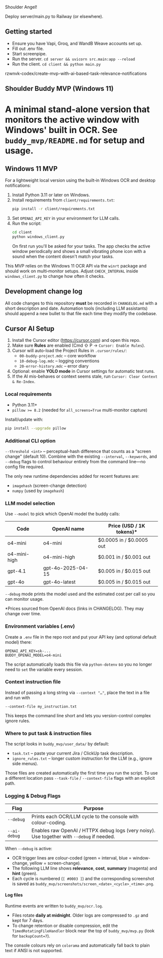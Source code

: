 Shoulder Angel!

Deploy server/main.py to Railway (or elsewhere).

## Getting started

- Ensure you have Vapi, Groq, and WandB Weave accounts set up.
- Fill out .env file.
- Start screenpipe.
- Run the server. `cd server && uvicorn src.main:app --reload`
- Run the client. `cd client && python main.py`

rzwnvk-codex/create-mvp-with-ai-based-task-relevance-notifications
## Shoulder Buddy MVP (Windows 11)
A minimal stand-alone version that monitors the active window with Windows' built in OCR. See `buddy_mvp/README.md` for setup and usage.
=======
## Windows 11 MVP

For a lightweight local version using the built‑in Windows OCR and desktop notifications:

1. Install Python 3.11 or later on Windows.
2. Install requirements from `client/requirements.txt`:
   ```bash
   pip install -r client/requirements.txt
   ```
3. Set `OPENAI_API_KEY` in your environment for LLM calls.
4. Run the script:
   ```bash
   cd client
   python windows_client.py
   ```
   On first run you'll be asked for your tasks. The app checks the active window periodically and shows a small vibrating phone icon with a sound when the content doesn't match your tasks.

This MVP relies on the Windows 11 OCR API via the `winrt` package and should work on multi‑monitor setups. Adjust `CHECK_INTERVAL` inside `windows_client.py` to change how often it checks.

## Development change log

All code changes to this repository **must** be recorded in `CHANGELOG.md` with a short description and date.  Automation tools (including LLM assistants) should append a new bullet to that file each time they modify the codebase.

## Cursor AI Setup

1. Install the Cursor editor (https://cursor.com) and open this repo.
2. Make sure **Rules** are enabled (Cmd ⇧ P → `Cursor: Enable Rules`).
3. Cursor will auto-load the Project Rules in `.cursor/rules/`:
   * `00-buddy-project.mdc` – core workflow
   * `10-debug-log.mdc`    – logging conventions
   * `20-error-history.mdc` – error diary
4. Optional: enable **YOLO mode** in Cursor settings for automatic test runs.
5. If the AI mis-behaves or context seems stale, run `Cursor: Clear Context & Re-Index`.

### Local requirements
* Python 3.11+
* `pillow >= 8.2` (needed for `all_screens=True` multi-monitor capture)

Install/update with:
```bash
pip install --upgrade pillow
```

### Additional CLI option

`--threshold <int>` – perceptual-hash difference that counts as a "screen change" (default 10).  Combine with the existing `--interval`, `--keywords`, and `--debug` flags to control behaviour entirely from the command line—no config file required.

The only new runtime dependencies added for recent features are:
* `imagehash` (screen-change detection)
* `numpy` (used by `imagehash`)

### LLM model selection

Use `--model` to pick which OpenAI model the buddy calls:

| Code            | OpenAI name        | Price (USD / 1K tokens)* |
|-----------------|--------------------|--------------------------|
| o4-mini         | o4-mini            | $0.0005 in / $0.0005 out |
| o4-mini-high    | o4-mini-high       | $0.001  in / $0.001  out |
| gpt-4.1         | gpt-4o-2025-04-15  | $0.005  in / $0.015 out  |
| gpt-4o          | gpt-4o-latest      | $0.005  in / $0.015 out  |

`--debug` mode prints the model used and the estimated cost per call so you can monitor usage.

*Prices sourced from OpenAI docs (links in CHANGELOG). They may change over time.

### Environment variables (.env)
Create a `.env` file in the repo root and put your API key (and optional default model) there:
```
OPENAI_API_KEY=sk-...
BUDDY_OPENAI_MODEL=o4-mini
```
The script automatically loads this file via `python-dotenv` so you no longer need to `set` the variable every session.

### Context instruction file
Instead of passing a long string via `--context "…"`, place the text in a file and run with
```
--context-file my_instruction.txt
```
This keeps the command line short and lets you version-control complex ignore rules.

### Where to put task & instruction files
The script looks in `buddy_mvp/user_data/` by default:
* `task.txt` – paste your current Jira / ClickUp task description.
* `ignore_rules.txt` – longer custom instruction for the LLM (e.g., ignore side menus).

Those files are created automatically the first time you run the script.  To use a different location pass `--task-file` / `--context-file` flags with an explicit path.

### Logging & Debug Flags

| Flag | Purpose |
|------|---------|
| `--debug` | Prints each OCR/LLM cycle to the console with colour-coding. |
| `--ai-debug` | Enables raw OpenAI / HTTPX debug logs (very noisy). Use together with `--debug` if needed. |

When `--debug` is active:
* OCR trigger lines are colour-coded (green = interval, blue = window-change, yellow = screen-change).
* The following LLM line shows **relevance**, **cost**, **summary** (magenta) and **hint** (green).
* Each cycle is numbered (`[ #0003 ]`) and the corresponding screenshot is saved as `buddy_mvp/screenshots/screen_<date>_<cycle>_<time>.png`.

#### Log files

Runtime events are written to `buddy_mvp/ocr.log`.
* Files rotate **daily at midnight**. Older logs are compressed to `.gz` and kept for 7 days.
* To change retention or disable compression, edit the `TimedRotatingFileHandler` block near the top of `buddy_mvp/mvp.py` (look for `backupCount=7`).

The console colours rely on `colorama` and automatically fall back to plain text if ANSI is not supported.
